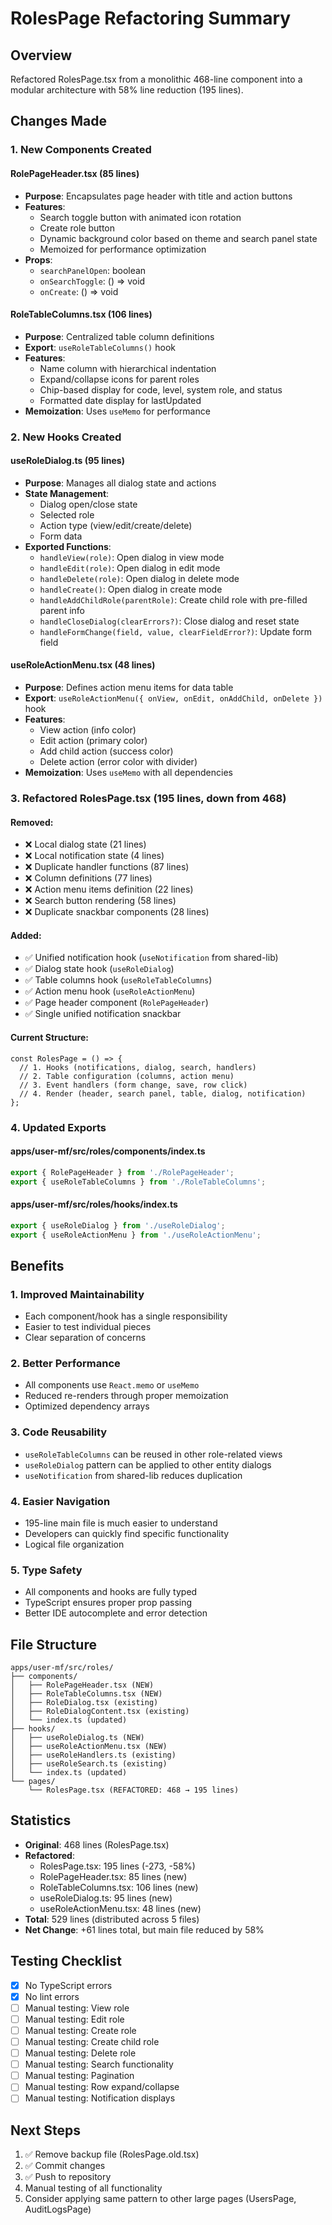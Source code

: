 # RolesPage Refactoring Summary

## Overview
Refactored RolesPage.tsx from a monolithic 468-line component into a modular architecture with 58% line reduction (195 lines).

## Changes Made

### 1. New Components Created

#### RolePageHeader.tsx (85 lines)
- **Purpose**: Encapsulates page header with title and action buttons
- **Features**:
  - Search toggle button with animated icon rotation
  - Create role button
  - Dynamic background color based on theme and search panel state
  - Memoized for performance optimization
- **Props**:
  - `searchPanelOpen`: boolean
  - `onSearchToggle`: () => void
  - `onCreate`: () => void

#### RoleTableColumns.tsx (106 lines)
- **Purpose**: Centralized table column definitions
- **Export**: `useRoleTableColumns()` hook
- **Features**:
  - Name column with hierarchical indentation
  - Expand/collapse icons for parent roles
  - Chip-based display for code, level, system role, and status
  - Formatted date display for lastUpdated
- **Memoization**: Uses `useMemo` for performance

### 2. New Hooks Created

#### useRoleDialog.ts (95 lines)
- **Purpose**: Manages all dialog state and actions
- **State Management**:
  - Dialog open/close state
  - Selected role
  - Action type (view/edit/create/delete)
  - Form data
- **Exported Functions**:
  - `handleView(role)`: Open dialog in view mode
  - `handleEdit(role)`: Open dialog in edit mode
  - `handleDelete(role)`: Open dialog in delete mode
  - `handleCreate()`: Open dialog in create mode
  - `handleAddChildRole(parentRole)`: Create child role with pre-filled parent info
  - `handleCloseDialog(clearErrors?)`: Close dialog and reset state
  - `handleFormChange(field, value, clearFieldError?)`: Update form field

#### useRoleActionMenu.tsx (48 lines)
- **Purpose**: Defines action menu items for data table
- **Export**: `useRoleActionMenu({ onView, onEdit, onAddChild, onDelete })` hook
- **Features**:
  - View action (info color)
  - Edit action (primary color)
  - Add child action (success color)
  - Delete action (error color with divider)
- **Memoization**: Uses `useMemo` with all dependencies

### 3. Refactored RolesPage.tsx (195 lines, down from 468)

#### Removed:
- ❌ Local dialog state (21 lines)
- ❌ Local notification state (4 lines)
- ❌ Duplicate handler functions (87 lines)
- ❌ Column definitions (77 lines)
- ❌ Action menu items definition (22 lines)
- ❌ Search button rendering (58 lines)
- ❌ Duplicate snackbar components (28 lines)

#### Added:
- ✅ Unified notification hook (`useNotification` from shared-lib)
- ✅ Dialog state hook (`useRoleDialog`)
- ✅ Table columns hook (`useRoleTableColumns`)
- ✅ Action menu hook (`useRoleActionMenu`)
- ✅ Page header component (`RolePageHeader`)
- ✅ Single unified notification snackbar

#### Current Structure:
```tsx
const RolesPage = () => {
  // 1. Hooks (notifications, dialog, search, handlers)
  // 2. Table configuration (columns, action menu)
  // 3. Event handlers (form change, save, row click)
  // 4. Render (header, search panel, table, dialog, notification)
};
```

### 4. Updated Exports

#### apps/user-mf/src/roles/components/index.ts
```typescript
export { RolePageHeader } from './RolePageHeader';
export { useRoleTableColumns } from './RoleTableColumns';
```

#### apps/user-mf/src/roles/hooks/index.ts
```typescript
export { useRoleDialog } from './useRoleDialog';
export { useRoleActionMenu } from './useRoleActionMenu';
```

## Benefits

### 1. **Improved Maintainability**
- Each component/hook has a single responsibility
- Easier to test individual pieces
- Clear separation of concerns

### 2. **Better Performance**
- All components use `React.memo` or `useMemo`
- Reduced re-renders through proper memoization
- Optimized dependency arrays

### 3. **Code Reusability**
- `useRoleTableColumns` can be reused in other role-related views
- `useRoleDialog` pattern can be applied to other entity dialogs
- `useNotification` from shared-lib reduces duplication

### 4. **Easier Navigation**
- 195-line main file is much easier to understand
- Developers can quickly find specific functionality
- Logical file organization

### 5. **Type Safety**
- All components and hooks are fully typed
- TypeScript ensures proper prop passing
- Better IDE autocomplete and error detection

## File Structure
```
apps/user-mf/src/roles/
├── components/
│   ├── RolePageHeader.tsx (NEW)
│   ├── RoleTableColumns.tsx (NEW)
│   ├── RoleDialog.tsx (existing)
│   ├── RoleDialogContent.tsx (existing)
│   └── index.ts (updated)
├── hooks/
│   ├── useRoleDialog.ts (NEW)
│   ├── useRoleActionMenu.tsx (NEW)
│   ├── useRoleHandlers.ts (existing)
│   ├── useRoleSearch.ts (existing)
│   └── index.ts (updated)
└── pages/
    └── RolesPage.tsx (REFACTORED: 468 → 195 lines)
```

## Statistics
- **Original**: 468 lines (RolesPage.tsx)
- **Refactored**: 
  - RolesPage.tsx: 195 lines (-273, -58%)
  - RolePageHeader.tsx: 85 lines (new)
  - RoleTableColumns.tsx: 106 lines (new)
  - useRoleDialog.ts: 95 lines (new)
  - useRoleActionMenu.tsx: 48 lines (new)
- **Total**: 529 lines (distributed across 5 files)
- **Net Change**: +61 lines total, but main file reduced by 58%

## Testing Checklist
- [x] No TypeScript errors
- [x] No lint errors
- [ ] Manual testing: View role
- [ ] Manual testing: Edit role
- [ ] Manual testing: Create role
- [ ] Manual testing: Create child role
- [ ] Manual testing: Delete role
- [ ] Manual testing: Search functionality
- [ ] Manual testing: Pagination
- [ ] Manual testing: Row expand/collapse
- [ ] Manual testing: Notification displays

## Next Steps
1. ✅ Remove backup file (RolesPage.old.tsx)
2. ✅ Commit changes
3. ✅ Push to repository
4. Manual testing of all functionality
5. Consider applying same pattern to other large pages (UsersPage, AuditLogsPage)
